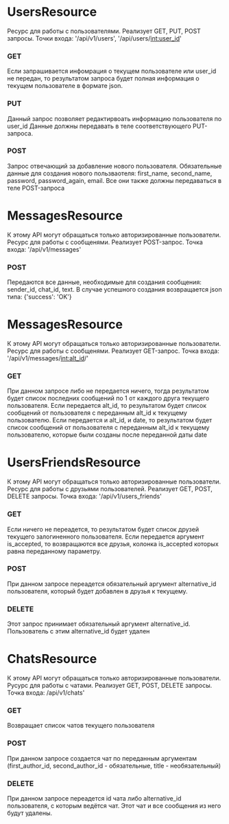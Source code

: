 # UsersResource

Ресурс для работы с пользователями.
Реализует GET, PUT, POST запросы.
Точки входа:
'/api/v1/users', '/api/users/<int:user_id>'

### GET
Если запрашивается инфомрация о текущем пользователе или user_id не передан, то
результатом запроса будет полная информация о текущем пользователе в формате
json.

### PUT
Данный запрос позволяет редактирвоать информацию пользователя по user_id
Данные должны передавать в теле соответствующего PUT-запроса.

### POST
Запрос отвечающий за добавление нового пользователя. Обязательные данные для
создания нового пользваотеля: first_name, second_name, password,
password_again, email. Все они также должны передаваться в теле
POST-запроса


# MessagesResource

К этому API могут обращаться только авторизированные пользователи.
Ресурс для работы с сообщенями.
Реализует POST-запрос.
Точка входа:
'/api/v1/messages'

### POST
Передаются все данные, необходимые для создания сообщения: sender_id,
chat_id, text. В случае успешного создания возвращается json типа:
{'success': 'OK'}


# MessagesResource

К этому API могут обращаться только авторизированные пользователи.
Ресурс для работы с сообщенями.
Реализует GET-запрос.
Точка входа:
'/api/v1/messages/<int:alt_id>/<date>'

### GET
При данном запросе либо не передается ничего, тогда результатом будет список
последних сообщений по 1 от каждого друга текущего пользователя. Если
передается alt_id, то результатом будет список сообщений от пользователя
с переданным alt_id к текущему пользователю. Если передается и alt_id,
и date, то результатом будет список сообщений от пользователя
с переданным alt_id к текущему пользователю, которые были созданы после
переданной даты date


# UsersFriendsResource

К этому API могут обращаться только авторизированные пользователи.
Ресурс для работы с друзьями пользователей.
Реализует GET, POST, DELETE запросы.
Точка входа:
'/api/v1/users_friends'

### GET
Если ничего не переадется, то результатом будет список друзей текущего
залогиненного пользователя. Если передается аргумент is_accepted,
то возвращаются все друзья, колонка is_accepted которых равна переданному
параметру.

### POST
При данном запросе переадется обязательный аргумент alternative_id
пользователя, который будет добавлен в друзья к текущему.

### DELETE
Этот запрос принимает обязательный аргумент alternative_id. Пользователь
с этим alternative_id будет удален


# ChatsResource

К этому API могут обращаться только авторизированные пользователи.
Русурс для работы с чатами.
Реализует GET, POST, DELETE запросы.
Точка входа:
/api/v1/chats'

### GET
Возвращает список чатов текущего пользователя

### POST
При данном запросе создается чат по переданным аргументам
(first_author_id, second_author_id - обязательные, title - необязательный)

### DELETE
При данном запросе переадется id чата либо alternative_id пользователя,
с которым ведётся чат. Этот чат и все сообщения из него будут удалены.
